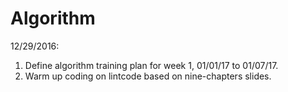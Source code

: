 # Algorithm

12/29/2016:
1. Define algorithm training plan for week 1, 01/01/17 to 01/07/17.
2. Warm up coding on lintcode based on nine-chapters slides.
